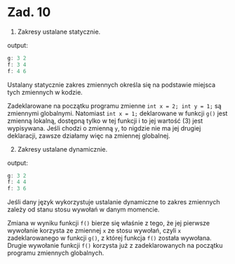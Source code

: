 # Zad. 10

1. Zakresy ustalane statycznie.

output:
```cpp
g: 3 2
f: 3 4
f: 4 6
```
Ustalany statycznie zakres zmiennych określa się na podstawie miejsca tych zmiennych w kodzie.

Zadeklarowane na początku programu zmienne `int x = 2; int y = 1;` są zmiennymi globalnymi. Natomiast `int x = 1;` deklarowane w funkcji `g()` jest zmienną lokalną, dostępną tylko w tej funkcji i to jej wartość (3) jest wypisywana. Jeśli chodzi o zmienną `y`, to nigdzie nie ma jej drugiej deklaracji, zawsze działamy więc na zmiennej globalnej.

2. Zakresy ustalane dynamicznie.

output:
```cpp
g: 3 2
f: 4 4
f: 3 6
```
Jeśli dany język wykorzystuje ustalanie dynamiczne to zakres zmiennych zależy od stanu stosu wywołań w danym momencie.

Zmiana w wyniku funkcji `f()` bierze się właśnie z tego, że jej pierwsze wywołanie korzysta ze zmiennej `x` ze stosu wywołań, czyli `x` zadeklarowanego w funkcji `g()`, z której funkcja `f()` została wywołana.
Drugie wywołanie funkcji `f()` korzysta już z zadeklarowanych na początku programu zmiennych globalnych. 

